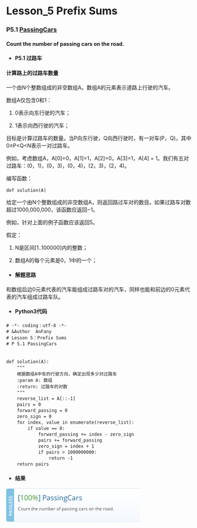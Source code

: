# Lesson_5 Prefix Sums

### P5.1 [PassingCars](https://app.codility.com/programmers/lessons/5-prefix_sums/passing_cars/)

#### Count the number of passing cars on the road.

* #### P5.1 过路车


#### 计算路上的过路车数量

一个由N个整数组成的非空数组A。数组A的元素表示道路上行驶的汽车。

数组A仅包含0和1：

1. 0表示向东行驶的汽车；

2. 1表示向西行驶的汽车；


目标是计算过路车的数量。当P向东行驶，Q向西行驶时，有一对车(P，Q)，其中0≤P<Q<N表示一对过路车。


例如，考虑数组A，A[0]=0，A[1]=1，A[2]=0，A[3]=1，A[4] = 1。我们有五对过路车：(0，1)，(0，3)，(0，4)，(2，3)，(2，4)。


编写函数：
```
def solution(A)
```

给定一个由N个整数组成的非空数组A，则返回路过车对的数目。如果过路车对数超过1000,000,000，该函数应返回−1。


例如，针对上面的例子函数应该返回5。

假定：
  1. N是区间[1..100000]内的整数；

  2. 数组A的每个元素是0，1中的一个；


* #### 解题思路

和数组后边0元素代表的汽车能组成过路车对的汽车，同样也能和前边的0元素代表的汽车组成过路车队。


* #### Python3代码

```
# -*- coding：utf-8 -*-
# &Author  AnFany
# Lesson 5：Prefix Sums
# P 5.1 PassingCars


def solution(A):
    """
    根据数组A中车的行驶方向，确定出现多少对过路车
    :param A: 数组
    :return: 过路车的对数
    """
    reverse_list = A[::-1]
    pairs = 0
    forward_passing = 0
    zero_sign = 0
    for index, value in enumerate(reverse_list):
        if value == 0:
            forward_passing += index - zero_sign
            pairs += forward_passing
            zero_sign = index + 1
            if pairs > 1000000000:
                return -1
    return pairs
```


* #### 结果

![image](https://github.com/Anfany/Codility-Lessons-By-Python3/blob/master/L5_Prefix%20Sums/5.1.png)
